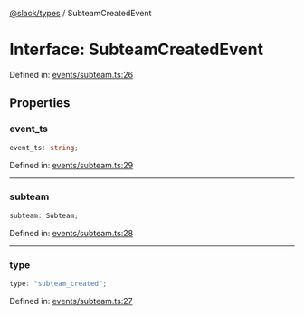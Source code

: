 [@slack/types](../index.md) / SubteamCreatedEvent

# Interface: SubteamCreatedEvent

Defined in: [events/subteam.ts:26](https://github.com/slackapi/node-slack-sdk/blob/main/packages/types/src/events/subteam.ts#L26)

## Properties

### event\_ts

```ts
event_ts: string;
```

Defined in: [events/subteam.ts:29](https://github.com/slackapi/node-slack-sdk/blob/main/packages/types/src/events/subteam.ts#L29)

***

### subteam

```ts
subteam: Subteam;
```

Defined in: [events/subteam.ts:28](https://github.com/slackapi/node-slack-sdk/blob/main/packages/types/src/events/subteam.ts#L28)

***

### type

```ts
type: "subteam_created";
```

Defined in: [events/subteam.ts:27](https://github.com/slackapi/node-slack-sdk/blob/main/packages/types/src/events/subteam.ts#L27)
